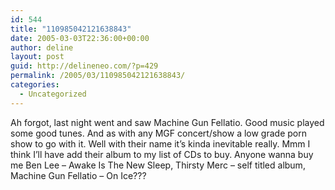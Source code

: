 ```yaml
---
id: 544
title: "110985042121638843"
date: 2005-03-03T22:36:00+00:00
author: deline
layout: post
guid: http://delineneo.com/?p=429
permalink: /2005/03/110985042121638843/
categories:
  - Uncategorized
---
```

Ah forgot, last night went and saw Machine Gun Fellatio. Good music played some good tunes. And as with any MGF concert/show a low grade porn show to go with it. Well with their name it&#8217;s kinda inevitable really. Mmm I think I&#8217;ll have add their album to my list of CDs to buy. Anyone wanna buy me Ben Lee &#8211; Awake Is The New Sleep, Thirsty Merc &#8211; self titled album, Machine Gun Fellatio &#8211; On Ice???

